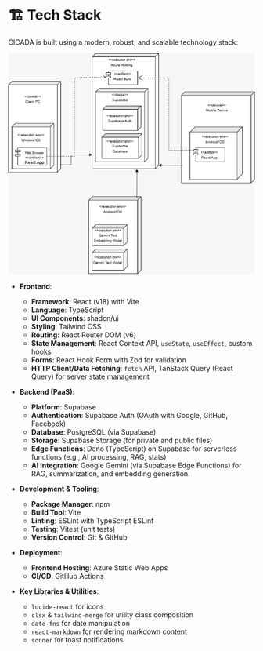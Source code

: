 # 🏗️ Tech Stack

CICADA is built using a modern, robust, and scalable technology stack:

![image](/images/DeploymentDiagram.jpg)
-   **Frontend**:
    -   **Framework**: React (v18) with Vite
    -   **Language**: TypeScript
    -   **UI Components**: shadcn/ui
    -   **Styling**: Tailwind CSS
    -   **Routing**: React Router DOM (v6)
    -   **State Management**: React Context API, `useState`, `useEffect`, custom hooks
    -   **Forms**: React Hook Form with Zod for validation
    -   **HTTP Client/Data Fetching**: `fetch` API, TanStack Query (React Query) for server state management

-   **Backend (PaaS)**:
    -   **Platform**: Supabase
    -   **Authentication**: Supabase Auth (OAuth with Google, GitHub, Facebook)
    -   **Database**: PostgreSQL (via Supabase)
    -   **Storage**: Supabase Storage (for private and public files)
    -   **Edge Functions**: Deno (TypeScript) on Supabase for serverless functions (e.g., AI processing, RAG, stats)
    -   **AI Integration**: Google Gemini (via Supabase Edge Functions) for RAG, summarization, and embedding generation.

-   **Development & Tooling**:
    -   **Package Manager**: npm
    -   **Build Tool**: Vite
    -   **Linting**: ESLint with TypeScript ESLint
    -   **Testing**: Vitest (unit tests)
    -   **Version Control**: Git & GitHub

-   **Deployment**:
    -   **Frontend Hosting**: Azure Static Web Apps
    -   **CI/CD**: GitHub Actions

-   **Key Libraries & Utilities**:
    -   `lucide-react` for icons
    -   `clsx` & `tailwind-merge` for utility class composition
    -   `date-fns` for date manipulation
    -   `react-markdown` for rendering markdown content
    -   `sonner` for toast notifications
